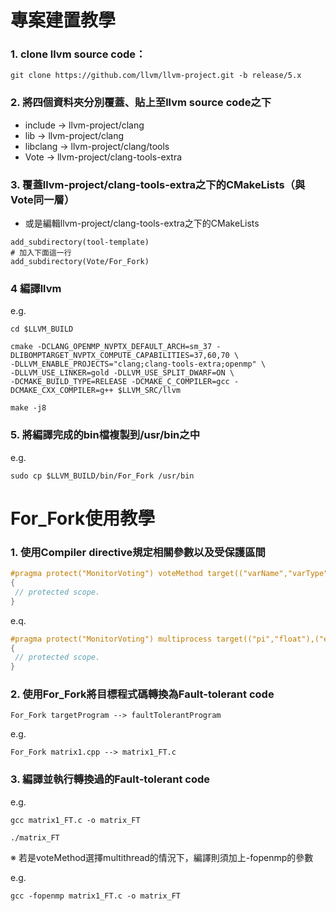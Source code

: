 # 專案建置教學

### 1. clone llvm source code：
```
git clone https://github.com/llvm/llvm-project.git -b release/5.x
```
### 2. 將四個資料夾分別覆蓋、貼上至llvm source code之下
  * include → llvm-project/clang
  * lib → llvm-project/clang
  * libclang → llvm-project/clang/tools
  * Vote → llvm-project/clang-tools-extra

### 3. 覆蓋llvm-project/clang-tools-extra之下的CMakeLists（與Vote同一層）
  * 或是編輯llvm-project/clang-tools-extra之下的CMakeLists
```
add_subdirectory(tool-template)
# 加入下面這一行
add_subdirectory(Vote/For_Fork)
```

### 4 編譯llvm
 e.g.
 
```
cd $LLVM_BUILD
```

```
cmake -DCLANG_OPENMP_NVPTX_DEFAULT_ARCH=sm_37 -DLIBOMPTARGET_NVPTX_COMPUTE_CAPABILITIES=37,60,70 \
-DLLVM_ENABLE_PROJECTS="clang;clang-tools-extra;openmp" \
-DLLVM_USE_LINKER=gold -DLLVM_USE_SPLIT_DWARF=ON \
-DCMAKE_BUILD_TYPE=RELEASE -DCMAKE_C_COMPILER=gcc -DCMAKE_CXX_COMPILER=g++ $LLVM_SRC/llvm
```

```
make -j8
```

### 5. 將編譯完成的bin檔複製到/usr/bin之中
  e.g. 

```
sudo cp $LLVM_BUILD/bin/For_Fork /usr/bin
```

# For_Fork使用教學

### 1. 使用Compiler directive規定相關參數以及受保護區間

```c
#pragma protect("MonitorVoting") voteMethod target(("varName","varType"),...) monitor("mode or threshold","mode") dep(("varName","varType"),...)
{
 // protected scope.
}
```

e.q.

```c
#pragma protect("MonitorVoting") multiprocess target(("pi","float"),("e","float")) monitor("5","abnormal") dep(("n","float"),("s","float"),("r","int"),("x","float"))
{
 // protected scope.
}
```
### 2. 使用For_Fork將目標程式碼轉換為Fault-tolerant code

```
For_Fork targetProgram --> faultTolerantProgram
```

e.g.

```
For_Fork matrix1.cpp --> matrix1_FT.c
```

### 3. 編譯並執行轉換過的Fault-tolerant code

e.g. 

`gcc matrix1_FT.c -o matrix_FT`

`./matrix_FT`

※ 若是voteMethod選擇multithread的情況下，編譯則須加上-fopenmp的參數

e.g.

`gcc -fopenmp matrix1_FT.c -o matrix_FT`

